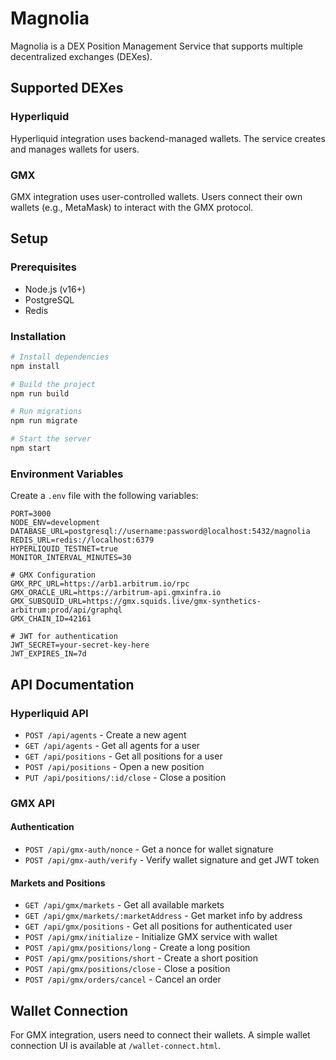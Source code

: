 # Magnolia

Magnolia is a DEX Position Management Service that supports multiple decentralized exchanges (DEXes).

## Supported DEXes

### Hyperliquid

Hyperliquid integration uses backend-managed wallets. The service creates and manages wallets for users.

### GMX

GMX integration uses user-controlled wallets. Users connect their own wallets (e.g., MetaMask) to interact with the GMX protocol.

## Setup

### Prerequisites

- Node.js (v16+)
- PostgreSQL
- Redis

### Installation

```bash
# Install dependencies
npm install

# Build the project
npm run build

# Run migrations
npm run migrate

# Start the server
npm start
```

### Environment Variables

Create a `.env` file with the following variables:

```
PORT=3000
NODE_ENV=development
DATABASE_URL=postgresql://username:password@localhost:5432/magnolia
REDIS_URL=redis://localhost:6379
HYPERLIQUID_TESTNET=true
MONITOR_INTERVAL_MINUTES=30

# GMX Configuration
GMX_RPC_URL=https://arb1.arbitrum.io/rpc
GMX_ORACLE_URL=https://arbitrum-api.gmxinfra.io
GMX_SUBSQUID_URL=https://gmx.squids.live/gmx-synthetics-arbitrum:prod/api/graphql
GMX_CHAIN_ID=42161

# JWT for authentication
JWT_SECRET=your-secret-key-here
JWT_EXPIRES_IN=7d
```

## API Documentation

### Hyperliquid API

- `POST /api/agents` - Create a new agent
- `GET /api/agents` - Get all agents for a user
- `GET /api/positions` - Get all positions for a user
- `POST /api/positions` - Open a new position
- `PUT /api/positions/:id/close` - Close a position

### GMX API

#### Authentication

- `POST /api/gmx-auth/nonce` - Get a nonce for wallet signature
- `POST /api/gmx-auth/verify` - Verify wallet signature and get JWT token

#### Markets and Positions

- `GET /api/gmx/markets` - Get all available markets
- `GET /api/gmx/markets/:marketAddress` - Get market info by address
- `GET /api/gmx/positions` - Get all positions for authenticated user
- `POST /api/gmx/initialize` - Initialize GMX service with wallet
- `POST /api/gmx/positions/long` - Create a long position
- `POST /api/gmx/positions/short` - Create a short position
- `POST /api/gmx/positions/close` - Close a position
- `POST /api/gmx/orders/cancel` - Cancel an order

## Wallet Connection

For GMX integration, users need to connect their wallets. A simple wallet connection UI is available at `/wallet-connect.html`.
